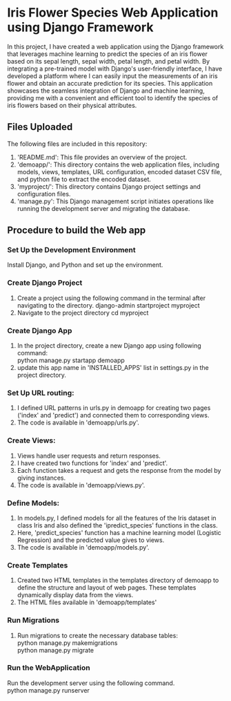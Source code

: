 # Iris Flower Species Web Application using Django Framework

In this project, I have created a web application using the Django framework that leverages machine learning to predict the species of an iris flower based on its sepal length, sepal width, petal length, and petal width. By integrating a pre-trained model with Django's user-friendly interface, I have developed a platform where I can easily input the measurements of an iris flower and obtain an accurate prediction for its species. This application showcases the seamless integration of Django and machine learning, providing me with a convenient and efficient tool to identify the species of iris flowers based on their physical attributes.

## Files Uploaded
The following files are included in this repository:
1. 'README.md': This file provides an overview of the project.
2. 'demoapp/': This directory contains the web application files, including models, views, templates, URL configuration, encoded dataset CSV file, and python file to extract the encoded dataset.
3. 'myproject/': This directory contains Django project settings and configuration files.
4. 'manage.py': This Django management script initiates operations like running the development server and migrating the database.

## Procedure to build the Web app
### Set Up the Development Environment
   Install Django, and Python and set up the environment.
### Create Django Project
1. Create a project using the following command in the terminal after navigating to the directory. 
django-admin startproject myproject
2. Navigate to the project directory
cd myproject
### Create Django App
1. In the project directory, create a new Django app using following command:<br>
python manage.py startapp demoapp
2. update this app name in 'INSTALLED_APPS' list in settings.py in the project directory.
### Set Up URL routing:
1. I defined URL patterns in urls.py in demoapp for creating two pages ('index' and 'predict') and connected them to corresponding views.
2. The code is available in 'demoapp/urls.py'.
### Create Views:
1. Views handle user requests and return responses.
2. I have created two functions for 'index' and 'predict'.
3. Each function takes a request and gets the response from the model by giving instances.
4. The code is available in 'demoapp/views.py'.
### Define Models:
1. In models.py, I defined models for all the features of the Iris dataset in class Iris and also defined the 'ipredict_species' functions in the class.
2. Here, 'predict_species' function has a machine learning model (Logistic Regression) and the predicted value gives to views.
3. The code is available in 'demoapp/models.py'.
### Create Templates
1. Created two HTML templates in the templates directory of demoapp to define the structure and layout of web pages. These templates dynamically display data from the views.
2. The HTML files available in 'demoapp/templates'
### Run Migrations
1. Run migrations to create the necessary database tables: <br>
python manage.py makemigrations<br>
python manage.py migrate
### Run the WebApplication
Run the development server using the following command.<br>
python manage.py runserver





